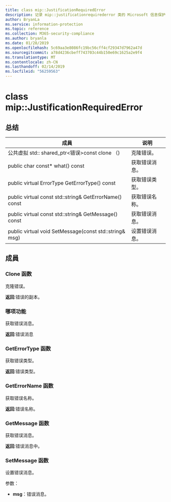 ```yaml
---
title: class mip::JustificationRequiredError
description: 记录 mip::justificationrequirederror 类的 Microsoft 信息保护 (MIP) SDK。
author: BryanLa
ms.service: information-protection
ms.topic: reference
ms.collection: M365-security-compliance
ms.author: bryanla
ms.date: 01/28/2019
ms.openlocfilehash: 5c69aa3e8086fc19bc56cff4cf29347d7962a47d
ms.sourcegitcommit: a78d4236cbeff743703c44b150e69c1625a2e9f4
ms.translationtype: MT
ms.contentlocale: zh-CN
ms.lasthandoff: 02/14/2019
ms.locfileid: "56259563"
---
```

# <a name="class-mipjustificationrequirederror"></a>class mip::JustificationRequiredError 
  
## <a name="summary"></a>总结
 成員                        | 说明                                
--------------------------------|---------------------------------------------
公共虚拟 std:: shared_ptr\<错误\>const clone （)  |  克隆错误。
public char const* what() const  |  获取错误消息。
public virtual ErrorType GetErrorType() const  |  获取错误类型。
public virtual const std::string& GetErrorName() const  |  获取错误名称。
public virtual const std::string& GetMessage() const  |  获取错误消息。
public virtual void SetMessage(const std::string& msg)  |  设置错误消息。
  
## <a name="members"></a>成員
  
### <a name="clone-function"></a>Clone 函数
克隆错误。

  
**返回**:错误的副本。
  
### <a name="what-function"></a>哪项功能
获取错误消息。

  
**返回**:错误消息
  
### <a name="geterrortype-function"></a>GetErrorType 函数
获取错误类型。

  
**返回**:错误类型。
  
### <a name="geterrorname-function"></a>GetErrorName 函数
获取错误名称。

  
**返回**:错误名称。
  
### <a name="getmessage-function"></a>GetMessage 函数
获取错误消息。

  
**返回**:错误消息中。
  
### <a name="setmessage-function"></a>SetMessage 函数
设置错误消息。

参数：  
* **msg**：错误消息。

